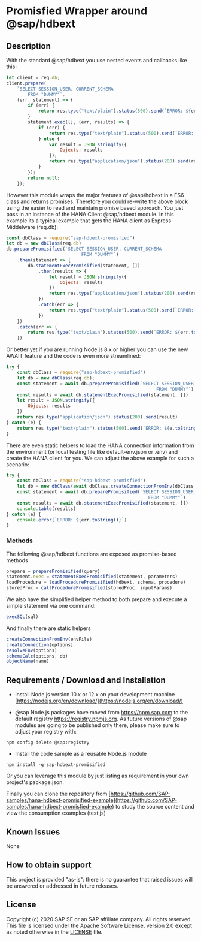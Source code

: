 # Promisfied Wrapper around @sap/hdbext

## Description

With the standard @sap/hdbext you use nested events and callbacks like this:

```JavaScript
let client = req.db;
client.prepare(
	`SELECT SESSION_USER, CURRENT_SCHEMA 
	    FROM "DUMMY"`,
	(err, statement) => {
		if (err) {
			return res.type("text/plain").status(500).send(`ERROR: ${err.toString()}`);
		}
		statement.exec([], (err, results) => {
			if (err) {
				return res.type("text/plain").status(500).send(`ERROR: ${err.toString()}`);
			} else {
				var result = JSON.stringify({
					Objects: results
				});
				return res.type("application/json").status(200).send(result);
			}
		});
		return null;
	});
```

However this module wraps the major features of @sap/hdbext in a ES6 class and returns promises. Therefore you could re-write the above block using the easier to read and maintain promise based approach.  You just pass in an instance of the HANA Client @sap/hdbext module. In this example its a typical example that gets the HANA client as Express Middelware (req.db):

```JavaScript
const dbClass = require("sap-hdbext-promisfied")
let db = new dbClass(req.db)
db.preparePromisified(`SELECT SESSION_USER, CURRENT_SCHEMA 
				            FROM "DUMMY"`)
	.then(statement => {
		db.statementExecPromisified(statement, [])
			.then(results => {
				let result = JSON.stringify({
					Objects: results
				})
				return res.type("application/json").status(200).send(result)
			})
			.catch(err => {
				return res.type("text/plain").status(500).send(`ERROR: ${err.toString()}`)
			})
	})
	.catch(err => {
		return res.type("text/plain").status(500).send(`ERROR: ${err.toString()}`)
	})
```

Or better yet if you are running Node.js 8.x or higher you can use the new AWAIT feature and the code is even more streamlined:

```JavaScript
try {
	const dbClass = require("sap-hdbext-promisfied")
	let db = new dbClass(req.db);
	const statement = await db.preparePromisified(`SELECT SESSION_USER, CURRENT_SCHEMA 
				            							FROM "DUMMY"`)
	const results = await db.statementExecPromisified(statement, [])
	let result = JSON.stringify({
		Objects: results
	})
	return res.type("application/json").status(200).send(result)
} catch (e) {
	return res.type("text/plain").status(500).send(`ERROR: ${e.toString()}`)
}
```

There are even static helpers to load the HANA connection information from the environment (or local testing file like default-env.json or .env) and create the HANA client for you.  We can adjust the above example for such a scenario:

```JavaScript
try {
    const dbClass = require("sap-hdbext-promisfied")
    let db = new dbClass(await dbClass.createConnectionFromEnv(dbClass.resolveEnv(null)))
    const statement = await db.preparePromisified(`SELECT SESSION_USER, CURRENT_SCHEMA 
                                                     FROM "DUMMY"`)
    const results = await db.statementExecPromisified(statement, [])
    console.table(results)
} catch (e) {
    console.error(`ERROR: ${err.toString()}`)
}
```

### Methods

The following @sap/hdbext functions are exposed as promise-based methods

```JavaScript
prepare = preparePromisified(query)
statement.exec = statementExecPromisified(statement, parameters)
loadProcedure = loadProcedurePromisified(hdbext, schema, procedure)
storedProc = callProcedurePromisified(storedProc, inputParams)
```

We also have the simplified helper method to both prepare and execute a simple statement via one command:

```JavaScript
execSQL(sql)
```

And finally there are static helpers

```JavaScript
createConnectionFromEnv(envFile)
createConnection(options)
resolveEnv(options)
schemaCalc(options, db)
objectName(name)
```

## Requirements / Download and Installation

* Install Node.js version 10.x or 12.x on your development machine [https://nodejs.org/en/download/](https://nodejs.org/en/download/)

* @sap Node.js packages have moved from https://npm.sap.com to the default registry https://registry.npmjs.org. As future versions of @sap modules are going to be published only there, please make sure to adjust your registry with:

```shell
npm config delete @sap:registry
```

* Install the code sample as a reusable Node.js module

```shell
npm install -g sap-hdbext-promisified
```

Or you can leverage this module by just listing as requirement in your own project's package.json.

Finally you can clone the repository from [https://github.com/SAP-samples/hana-hdbext-promisified-example](https://github.com/SAP-samples/hana-hdbext-promisfied-example) to study the source content and view the consumption examples (test.js)

## Known Issues

None

## How to obtain support

This project is provided "as-is": there is no guarantee that raised issues will be answered or addressed in future releases.

## License

Copyright (c) 2020 SAP SE or an SAP affiliate company. All rights reserved. 
This file is licensed under the Apache Software License, version 2.0 except as noted otherwise in the [LICENSE](LICENSE) file.
